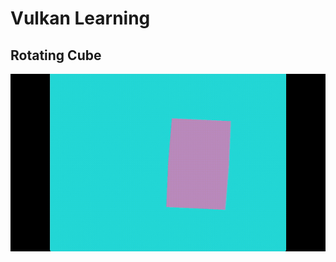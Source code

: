 # Vulkan Learning


## Rotating Cube
![](https://github.com/Loris-Moreau/Vulkan-Learning/blob/main/Showcase/RotatingCubeShowcase.gif "Showcase")
